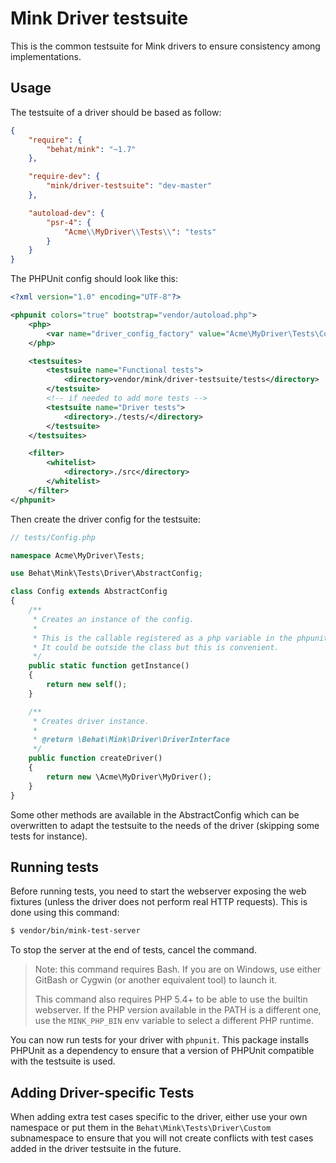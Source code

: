 Mink Driver testsuite
=====================

This is the common testsuite for Mink drivers to ensure consistency among implementations.

Usage
-----

The testsuite of a driver should be based as follow:

```json
{
    "require": {
        "behat/mink": "~1.7"
    },

    "require-dev": {
        "mink/driver-testsuite": "dev-master"
    },

    "autoload-dev": {
        "psr-4": {
            "Acme\\MyDriver\\Tests\\": "tests"
        }
    }
}
```

The PHPUnit config should look like this:

```xml
<?xml version="1.0" encoding="UTF-8"?>

<phpunit colors="true" bootstrap="vendor/autoload.php">
    <php>
        <var name="driver_config_factory" value="Acme\MyDriver\Tests\Config::getInstance" />
    </php>

    <testsuites>
        <testsuite name="Functional tests">
            <directory>vendor/mink/driver-testsuite/tests</directory>
        </testsuite>
        <!-- if needed to add more tests -->
        <testsuite name="Driver tests">
            <directory>./tests/</directory>
        </testsuite>
    </testsuites>

    <filter>
        <whitelist>
            <directory>./src</directory>
        </whitelist>
    </filter>
</phpunit>
```

Then create the driver config for the testsuite:

```php
// tests/Config.php

namespace Acme\MyDriver\Tests;

use Behat\Mink\Tests\Driver\AbstractConfig;

class Config extends AbstractConfig
{
    /**
     * Creates an instance of the config.
     *
     * This is the callable registered as a php variable in the phpunit.xml config file.
     * It could be outside the class but this is convenient.
     */
    public static function getInstance()
    {
        return new self();
    }

    /**
     * Creates driver instance.
     *
     * @return \Behat\Mink\Driver\DriverInterface
     */
    public function createDriver()
    {
        return new \Acme\MyDriver\MyDriver();
    }
}
```

Some other methods are available in the AbstractConfig which can be overwritten to adapt the testsuite to
the needs of the driver (skipping some tests for instance).

Running tests
-------------

Before running tests, you need to start the webserver exposing the web fixtures (unless the driver does
not perform real HTTP requests). This is done using this command:

```bash
$ vendor/bin/mink-test-server
```

To stop the server at the end of tests, cancel the command.

> Note: this command requires Bash. If you are on Windows, use either GitBash or Cygwin (or another
> equivalent tool) to launch it.
>
> This command also requires PHP 5.4+ to be able to use the builtin webserver. If the PHP version available
> in the PATH is a different one, use the `MINK_PHP_BIN` env variable to select a different PHP runtime.

You can now run tests for your driver with `phpunit`.
This package installs PHPUnit as a dependency to ensure that a version of PHPUnit compatible with the testsuite is used.

Adding Driver-specific Tests
----------------------------

When adding extra test cases specific to the driver, either use your own namespace or put them in the
``Behat\Mink\Tests\Driver\Custom`` subnamespace to ensure that you will not create conflicts with test cases
added in the driver testsuite in the future.
